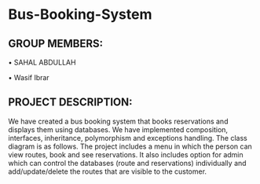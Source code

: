 # Bus-Booking-System

## GROUP MEMBERS:

• SAHAL ABDULLAH 

• Wasif Ibrar

## PROJECT DESCRIPTION:

We have created a bus booking system that books reservations and displays them using databases. We 
have implemented composition, interfaces, inheritance, polymorphism and exceptions handling. The class 
diagram is as follows. The project includes a menu in which the person can view routes, book and see reservations. 
It also includes option for admin which can control the databases (route and reservations) individually and 
add/update/delete the routes that are visible to the customer.
